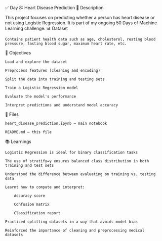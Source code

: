 ✅ Day 8: Heart Disease Prediction
📘 Description

This project focuses on predicting whether a person has heart disease or not using Logistic Regression.
It is part of my ongoing 50 Days of Machine Learning challenge.
📊 Dataset

    Contains patient health data such as age, cholesterol, resting blood pressure, fasting blood sugar, maximum heart rate, etc.

🎯 Objectives

    Load and explore the dataset

    Preprocess features (cleaning and encoding)

    Split the data into training and testing sets

    Train a Logistic Regression model

    Evaluate the model's performance

    Interpret predictions and understand model accuracy

📁 Files

    heart_disease_prediction.ipynb — main notebook

    README.md — this file

📚 Learnings

    Logistic Regression is ideal for binary classification tasks

    The use of stratify=y ensures balanced class distribution in both training and test sets

    Understood the difference between evaluating on training vs. testing data

    Learnt how to compute and interpret:

        Accuracy score

        Confusion matrix

        Classification report

    Practiced splitting datasets in a way that avoids model bias

    Reinforced the importance of cleaning and preprocessing medical datasets